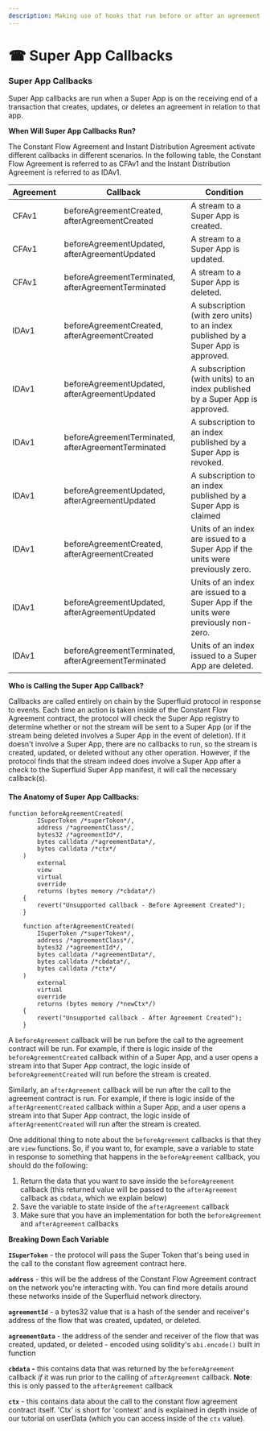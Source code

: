 ```yaml
---
description: Making use of hooks that run before or after an agreement is called
---
```


# ☎ Super App Callbacks

### Super App Callbacks

Super App callbacks are run when a Super App is on the receiving end of a transaction that creates, updates, or deletes an agreement in relation to that app.

**When Will Super App Callbacks Run?**

The Constant Flow Agreement and Instant Distribution Agreement activate different callbacks in different scenarios. In the following table, the Constant Flow Agreement is referred to as CFAv1 and the Instant Distribution Agreement is referred to as IDAv1.

| Agreement | Callback                                            | Condition                                                                          |
| --------- | --------------------------------------------------- | ---------------------------------------------------------------------------------- |
| CFAv1     | beforeAgreementCreated, afterAgreementCreated       | A stream to a Super App is created.                                                |
| CFAv1     | beforeAgreementUpdated, afterAgreementUpdated       | A stream to a Super App is updated.                                                |
| CFAv1     | beforeAgreementTerminated, afterAgreementTerminated | A stream to a Super App is deleted.                                                |
| IDAv1     | beforeAgreementCreated, afterAgreementCreated       | A subscription (with zero units) to an index published by a Super App is approved. |
| IDAv1     | beforeAgreementUpdated, afterAgreementUpdated       | A subscription (with units) to an index published by a Super App is approved.      |
| IDAv1     | beforeAgreementTerminated, afterAgreementTerminated | A subscription to an index published by a Super App is revoked.                    |
| IDAv1     | beforeAgreementUpdated, afterAgreementUpdated       | A subscription to an index published by a Super App is claimed                     |
| IDAv1     | beforeAgreementCreated, afterAgreementCreated       | Units of an index are issued to a Super App if the units were previously zero.     |
| IDAv1     | beforeAgreementUpdated, afterAgreementUpdated       | Units of an index are issued to a Super App if the units were previously non-zero. |
| IDAv1     | beforeAgreementTerminated, afterAgreementTerminated | Units of an index issued to a Super App are deleted.                               |

**Who is Calling the Super App Callback?**

Callbacks are called entirely on chain by the Superfluid protocol in response to events. Each time an action is taken inside of the Constant Flow Agreement contract, the protocol will check the Super App registry to determine whether or not the stream will be sent to a Super App (or if the stream being deleted involves a Super App in the event of deletion). If it doesn't involve a Super App, there are no callbacks to run, so the stream is created, updated, or deleted without any other operation. However, if the protocol finds that the stream indeed does involve a Super App after a check to the Superfluid Super App manifest, it will call the necessary callback(s).

#### The Anatomy of Super App Callbacks:

```
function beforeAgreementCreated(
        ISuperToken /*superToken*/,
        address /*agreementClass*/,
        bytes32 /*agreementId*/,
        bytes calldata /*agreementData*/,
        bytes calldata /*ctx*/
    )
        external
        view
        virtual
        override
        returns (bytes memory /*cbdata*/)
    {
        revert("Unsupported callback - Before Agreement Created");
    }
```

```
    function afterAgreementCreated(
        ISuperToken /*superToken*/,
        address /*agreementClass*/,
        bytes32 /*agreementId*/,
        bytes calldata /*agreementData*/,
        bytes calldata /*cbdata*/,
        bytes calldata /*ctx*/
    )
        external
        virtual
        override
        returns (bytes memory /*newCtx*/)
    {
        revert("Unsupported callback - After Agreement Created");
    }
```

A `beforeAgreement` callback will be run before the call to the agreement contract will be run. For example, if there is logic inside of the `beforeAgreementCreated` callback within of a Super App, and a user opens a stream into that Super App contract, the logic inside of `beforeAgreementCreated` will run before the stream is created.

Similarly, an `afterAgreement` callback will be run after the call to the agreement contract is run. For example, if there is logic inside of the `afterAgreementCreated` callback within a Super App, and a user opens a stream into that Super App contract, the logic inside of `afterAgreementCreated` will run after the stream is created.

One additional thing to note about the `beforeAgreement` callbacks is that they are `view` functions. So, if you want to, for example, save a variable to state in response to something that happens in the `beforeAgreement` callback, you should do the following:

1. Return the data that you want to save inside the `beforeAgreement` callback (this returned value will be passed to the `afterAgreement` callback as `cbdata`, which we explain below)
2. Save the variable to state inside of the `afterAgreement` callback
3. Make sure that you have an implementation for both the `beforeAgreement` and `afterAgreement` callbacks

**Breaking Down Each Variable**

**`ISuperToken`** - the protocol will pass the Super Token that's being used in the call to the constant flow agreement contract here.

**`address`** - this will be the address of the Constant Flow Agreement contract on the network you're interacting with. You can find more details around these networks inside of the Superfluid network directory.

**`agreementId`** - a bytes32 value that is a hash of the sender and receiver's address of the flow that was created, updated, or deleted.

**`agreementData`** - the address of the sender and receiver of the flow that was created, updated, or deleted - encoded using solidity's `abi.encode()` built in function

**`cbdata` -** this contains data that was returned by the `beforeAgreement` callback _if_ it was run prior to the calling of `afterAgreement` callback. **Note**: this is only passed to the `afterAgreement` callback

**`ctx`** - this contains data about the call to the constant flow agreement contract itself. 'Ctx' is short for 'context' and is explained in depth inside of our tutorial on userData (which you can access inside of the `ctx` value).

###
